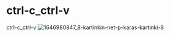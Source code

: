 # ctrl-c_ctrl-v
ctrl-c_ctrl-v
![1646980847_8-kartinkin-net-p-karas-kartinki-8](https://github.com/dima455689/ctrl-c_ctrl-v/assets/149286404/c0eb071c-8f5f-4889-8594-641ec6a9c3cb)



